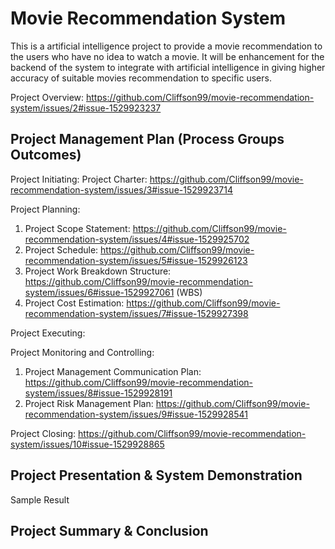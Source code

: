 # Movie Recommendation System
This is a artificial intelligence project to provide a movie recommendation to the users who have no idea to watch a movie. It will be enhancement for the backend of the system to integrate with artificial intelligence in giving higher accuracy of suitable movies recommendation to specific users.

Project Overview: 
https://github.com/Cliffson99/movie-recommendation-system/issues/2#issue-1529923237


## Project Management Plan (Process Groups Outcomes)

Project Initiating:
Project Charter: https://github.com/Cliffson99/movie-recommendation-system/issues/3#issue-1529923714

Project Planning: 
1) Project Scope Statement: https://github.com/Cliffson99/movie-recommendation-system/issues/4#issue-1529925702 
2) Project Schedule: https://github.com/Cliffson99/movie-recommendation-system/issues/5#issue-1529926123 
3) Project Work Breakdown Structure: https://github.com/Cliffson99/movie-recommendation-system/issues/6#issue-1529927061 (WBS)
4) Project Cost Estimation: https://github.com/Cliffson99/movie-recommendation-system/issues/7#issue-1529927398

Project Executing:


Project Monitoring and Controlling:
1) Project Management Communication Plan: https://github.com/Cliffson99/movie-recommendation-system/issues/8#issue-1529928191
2) Project Risk Management Plan: https://github.com/Cliffson99/movie-recommendation-system/issues/9#issue-1529928541

Project Closing: 
https://github.com/Cliffson99/movie-recommendation-system/issues/10#issue-1529928865


## Project Presentation & System Demonstration

Sample Result

## Project Summary & Conclusion

